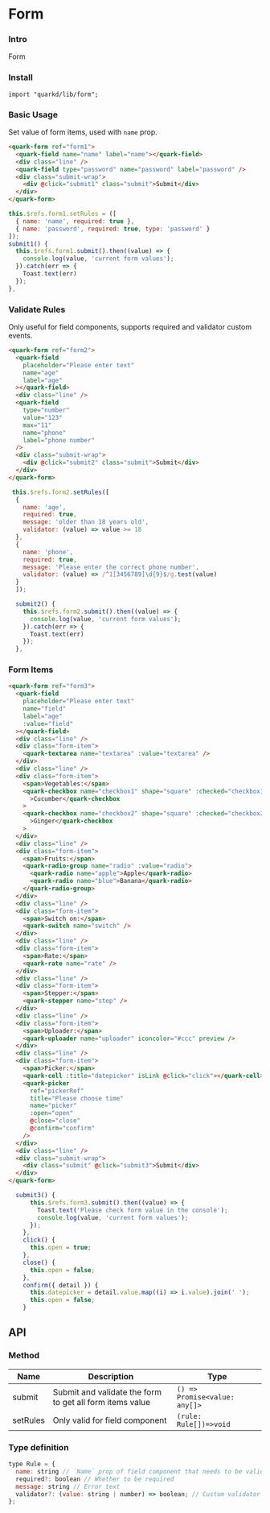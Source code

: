 # Form

### Intro

Form

### Install

```tsx
import "quarkd/lib/form";
```

### Basic Usage

Set value of form items, used with `name` prop.

```html
<quark-form ref="form1">
  <quark-field name="name" label="name"></quark-field>
  <div class="line" />
  <quark-field type="password" name="password" label="password" />
  <div class="submit-wrap">
    <div @click="submit1" class="submit">Submit</div>
  </div>
</quark-form>
```

```js
this.$refs.form1.setRules = ([
  { name: 'name', required: true },
  { name: 'password', required: true, type: 'password' }
]);
submit1() {
  this.$refs.form1.submit().then((value) => {
    console.log(value, 'current form values');
  }).catch(err => {
    Toast.text(err)
  });
},
```

### Validate Rules

Only useful for field components, supports required and validator custom events.

```html
<quark-form ref="form2">
  <quark-field
    placeholder="Please enter text"
    name="age"
    label="age"
  ></quark-field>
  <div class="line" />
  <quark-field
    type="number"
    value="123"
    max="11"
    name="phone"
    label="phone number"
  />
  <div class="submit-wrap">
    <div @click="submit2" class="submit">Submit</div>
  </div>
</quark-form>
```

```js
 this.$refs.form2.setRules([
  {
    name: 'age',
    required: true,
    message: 'older than 18 years old',
    validator: (value) => value >= 18
  },
  {
    name: 'phone',
    required: true,
    message: 'Please enter the correct phone number',
    validator: (value) => /^1[3456789]\d{9}$/g.test(value)
  }
  ]);

  submit2() {
    this.$refs.form2.submit().then((value) => {
      console.log(value, 'current form values');
    }).catch(err => {
      Toast.text(err)
    });
  },
```

### Form Items

```html
<quark-form ref="form3">
  <quark-field
    placeholder="Please enter text"
    name="field"
    label="age"
    :value="field"
  ></quark-field>
  <div class="line" />
  <div class="form-item">
    <quark-textarea name="textarea" :value="textarea" />
  </div>
  <div class="line" />
  <div class="form-item">
    <span>Vegetables:</span>
    <quark-checkbox name="checkbox1" shape="square" :checked="checkbox1"
      >Cucumber</quark-checkbox
    >
    <quark-checkbox name="checkbox2" shape="square" :checked="checkbox2"
      >Ginger</quark-checkbox
    >
  </div>
  <div class="line" />
  <div class="form-item">
    <span>Fruits:</span>
    <quark-radio-group name="radio" :value="radio">
      <quark-radio name="apple">Apple</quark-radio>
      <quark-radio name="blue">Banana</quark-radio>
    </quark-radio-group>
  </div>
  <div class="line" />
  <div class="form-item">
    <span>Switch on:</span>
    <quark-switch name="switch" />
  </div>
  <div class="line" />
  <div class="form-item">
    <span>Rate:</span>
    <quark-rate name="rate" />
  </div>
  <div class="line" />
  <div class="form-item">
    <span>Stepper:</span>
    <quark-stepper name="step" />
  </div>
  <div class="line" />
  <div class="form-item">
    <span>Uploader:</span>
    <quark-uploader name="uploader" iconcolor="#ccc" preview />
  </div>
  <div class="line" />
  <div class="form-item">
    <span>Picker:</span>
    <quark-cell :title="datepicker" isLink @click="click"></quark-cell>
    <quark-picker
      ref="pickerRef"
      title="Please choose time"
      name="picker"
      :open="open"
      @close="close"
      @confirm="confirm"
    />
  </div>
  <div class="line" />
  <div class="submit-wrap">
    <div class="submit" @click="submit3">Submit</div>
  </div>
</quark-form>
```

```js
  submit3() {
      this.$refs.form3.submit().then((value) => {
        Toast.text('Please check form value in the console');
        console.log(value, 'current form values');
      });
    },
    click() {
      this.open = true;
    },
    close() {
      this.open = false;
    },
    confirm({ detail }) {
      this.datepicker = detail.value.map((i) => i.value).join(' ');
      this.open = false;
    }
```

## API

### Method

| Name     | Description                                              | Type                          |
| -------- | -------------------------------------------------------- | ----------------------------- |
| submit   | Submit and validate the form to get all form items value | `() => Promise<value: any[]>` |
| setRules | Only valid for field component                           | `(rule: Rule[])=>void`        |

### Type definition

```js
type Rule = {
  name: string // `Name` prop of field component that needs to be validated
  required?: boolean // Whether to be required
  message: string // Error text
  validator?: (value: string | number) => boolean; // Custom validator function
};
```
